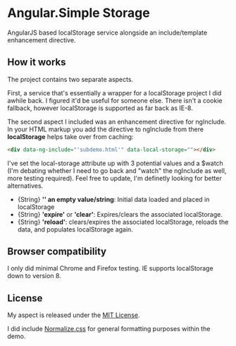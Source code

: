 Angular.Simple Storage
=====================
AngularJS based localStorage service alongside an include/template enhancement directive.


How it works
---------------------
The project contains two separate aspects.

First, a service that's essentially a wrapper for a localStorage project I did awhile back. I
figured it'd be useful for someone else. There isn't a cookie fallback, however localStorage is
supported as far back as IE-8.

The second aspect I included was an enhancement directive for ngInclude. In your HTML markup
you add the directive to ngInclude from there **localStorage** helps take over from caching:


```html
<div data-ng-include="'subdemo.html'" data-local-storage=""></div>
```


I've set the local-storage attribute up with 3 potential values and a $watch (I'm debating whether I need to go back and "watch" the ngInclude as well, more testing required). Feel free to update, I'm definetly looking
for better alternatives.

- {String} **'' an empty value/string**: Initial data loaded and placed in localStorage
- {String} **'expire'** or **'clear'**: Expires/clears the associated localStorage.
- {String} **'reload'**: clears/expires the associated localStorage, reloads the data, and populates localStorage again.



Browser compatibility
-----------------------
I only did minimal Chrome and Firefox testing. IE supports localStorage down to version 8.


License
---------------------
My aspect is released under the <a href="http://opensource.org/licenses/mit-license.php">MIT License</a>.

I did include <a href="http://necolas.github.com/normalize.css">Normalize.css</a> for general formatting purposes
within the demo.

